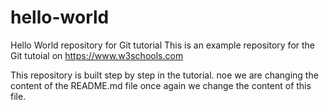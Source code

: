 # hello-world
Hello World repository for Git tutorial
This is an example repository for the Git tutoial on https://www.w3schools.com

This repository is built step by step in the tutorial.
noe we are changing the content of the README.md file
once again we change the content of this file.
